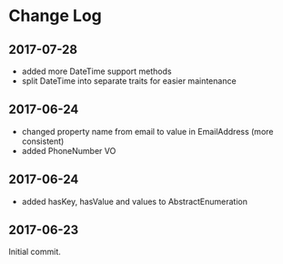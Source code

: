 Change Log
==========

2017-07-28
----------

 * added more DateTime support methods
 * split DateTime into separate traits for easier maintenance

2017-06-24
----------

 * changed property name from email to value in EmailAddress (more consistent)
 * added PhoneNumber VO
 
2017-06-24
----------

 * added hasKey, hasValue and values to AbstractEnumeration

2017-06-23
----------

Initial commit.
